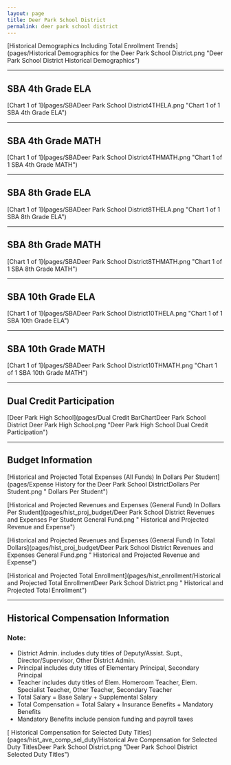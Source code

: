 ```yaml
---
layout: page
title: Deer Park School District
permalink: deer park school district
---
```



[Historical Demographics Including Total Enrollment Trends](pages/Historical Demographics for the Deer Park School District.png "Deer Park School District Historical Demographics")

___

## SBA 4th Grade ELA

[Chart 1 of 1](pages/SBADeer Park School District4THELA.png "Chart 1 of 1 SBA 4th Grade ELA")


___

## SBA 4th Grade MATH

[Chart 1 of 1](pages/SBADeer Park School District4THMATH.png "Chart 1 of 1 SBA 4th Grade MATH")


___

## SBA 8th Grade ELA

[Chart 1 of 1](pages/SBADeer Park School District8THELA.png "Chart 1 of 1 SBA 8th Grade ELA")


___

## SBA 8th Grade MATH

[Chart 1 of 1](pages/SBADeer Park School District8THMATH.png "Chart 1 of 1 SBA 8th Grade MATH")


___

## SBA 10th Grade ELA

[Chart 1 of 1](pages/SBADeer Park School District10THELA.png "Chart 1 of 1 SBA 10th Grade ELA")


___

## SBA 10th Grade MATH

[Chart 1 of 1](pages/SBADeer Park School District10THMATH.png "Chart 1 of 1 SBA 10th Grade MATH")


___

## Dual Credit Participation

[Deer Park High School](pages/Dual Credit BarChartDeer Park School District Deer Park High School.png "Deer Park High School Dual Credit Participation")


___

## Budget Information

[Historical and Projected Total Expenses (All Funds) In Dollars Per Student](pages/Expense History for the Deer Park School DistrictDollars Per Student.png " Dollars Per Student")

[Historical and Projected Revenues and Expenses (General Fund) In Dollars Per Student](pages/hist_proj_budget/Deer Park School District Revenues and Expenses Per Student General Fund.png " Historical and Projected Revenue and Expense")

[Historical and Projected Revenues and Expenses (General Fund) In Total Dollars](pages/hist_proj_budget/Deer Park School District Revenues and Expenses General Fund.png " Historical and Projected Revenue and Expense")

[Historical and Projected Total Enrollment](pages/hist_enrollment/Historical and Projected Total EnrollmentDeer Park School District.png " Historical and Projected Total Enrollment")


___

## Historical Compensation Information
### Note:
- District Admin. includes duty titles of Deputy/Assist. Supt., Director/Supervisor, Other District Admin.
- Principal includes duty titles of Elementary Principal, Secondary Principal
- Teacher includes duty titles of Elem. Homeroom Teacher, Elem. Specialist Teacher, Other Teacher, Secondary Teacher
- Total Salary = Base Salary + Supplemental Salary
- Total Compensation = Total Salary + Insurance Benefits + Mandatory Benefits
- Mandatory Benefits include pension funding and payroll taxes

[ Historical Compensation for Selected Duty Titles](pages/hist_ave_comp_sel_duty/Historical Ave Compensation for Selected Duty TitlesDeer Park School District.png "Deer Park School District Selected Duty Titles")

